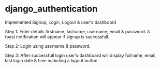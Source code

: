 # django_authentication
Implemented Signup, Login, Logout &amp; user's dashboard

Step 1: Enter details firstname, lastname, username, email & password. A toast notification will appear if signup is successfull.

Step 2: Login using username & password.

Step 3: After successfull login user's dashboard will display fullname, email, last login date & time including a logout button.

